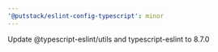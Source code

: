 ```yaml
---
'@putstack/eslint-config-typescript': minor
---
```


Update @typescript-eslint/utils and typescript-eslint to 8.7.0
